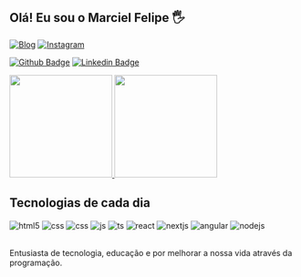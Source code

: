 ## Olá! Eu sou o Marciel Felipe 🖐️

[![Blog](https://img.shields.io/website?label=MfDev.com&style=for-the-badge&url=https://mfdev.com.br/)](https://mfdev.com.br)
[![Instagram](https://img.shields.io/badge/Instagram-E4405F?style=for-the-badge&logo=instagram&logoColor=white)](https://instagram.com/marcielfelipe)

[![Github Badge](https://img.shields.io/badge/-Github-000?style=flat-square&logo=Github&logoColor=white&link=https://github.com/marcielfelipe)](https://github.com/marcielfelipe)
[![Linkedin Badge](https://img.shields.io/badge/-LinkedIn-blue?style=flat-square&logo=Linkedin&logoColor=white&link=https://www.linkedin.com/in/marciel-felipe-028470160/)](https://www.linkedin.com/in/marciel-felipe-028470160/)


<div>
<a href="https://github.com/marcielfelipe">
<img height="180em" src="https://github-readme-stats.vercel.app/api?username=marcielfelipe&show_icons=true&theme=dracula&include_all_commits=true&count_private=true" data-canonical-src="https://github-readme-stats.vercel.app/api?username=marcielfelipe&show_icons=true&theme=dracula&include_all_commits=true&count_private=true" style="max-width:100%;">

<img height="180em" src="https://github-readme-stats.vercel.app/api/top-langs/?username=marcielfelipe&amp;layout=compact&amp;langs_count=16&amp;theme=dracula" data-canonical-src="https://github-readme-stats.vercel.app/api/top-langs/?username=marcielfelipe&amp;layout=compact&amp;langs_count=16&amp;theme=dracula" style="max-width:100%;">
</a>
</div>





## Tecnologias de cada dia

<div style="display: inline_block">
  <img align="center" alt="html5" src="https://img.shields.io/badge/HTML5-E34F26?style=for-the-badge&logo=html5&logoColor=white" />
  <img align="center" alt="css" src="https://img.shields.io/badge/CSS3-1572B6?style=for-the-badge&logo=css3&logoColor=white" />
  <img align="center" alt="css" src="https://img.shields.io/badge/SASS-C76494?style=for-the-badge&logo=sass&logoColor=white" />
  <img align="center" alt="js" src="https://img.shields.io/badge/JavaScript-F7DF1E?style=for-the-badge&logo=javascript&logoColor=black" />
  <img align="center" alt="ts" src="https://img.shields.io/badge/TypeScript-007ACC?style=for-the-badge&logo=typescript&logoColor=white" />
  <img align="center" alt="react" src="https://img.shields.io/badge/React-20232A?style=for-the-badge&logo=react&logoColor=61DAFB" />
  <img align="center" alt="nextjs" src="https://img.shields.io/badge/Next.js-20232A?style=for-the-badge&logo=next.js&logoColor=61DAFB" />
  <img align="center" alt="angular" src="https://img.shields.io/badge/Angular-C3002F?style=for-the-badge&logo=angular&logoColor=white" />
  <img align="center" alt="nodejs" src="https://img.shields.io/badge/Node.js-43853D?style=for-the-badge&logo=node.js&logoColor=white" />
  
</div><br/>

Entusiasta de tecnologia, educação e por melhorar a nossa vida através da programação.


